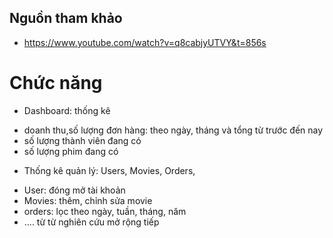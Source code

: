 ## Nguồn tham khảo

- https://www.youtube.com/watch?v=q8cabjyUTVY&t=856s

# Chức năng

- Dashboard: thống kê

* doanh thu,số lượng đơn hàng: theo ngày, tháng và tổng từ trước đến nay
* số lượng thành viên đang có
* số lượng phim đang có

- Thống kê quản lý: Users, Movies, Orders,

* User: đóng mở tài khoản
* Movies: thêm, chỉnh sửa movie
* orders: lọc theo ngày, tuần, tháng, năm
* .... từ từ nghiên cứu mở rộng tiếp

